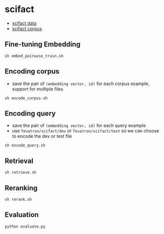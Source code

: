 # scifact
- [scifact data](https://huggingface.co/datasets/Tevatron/scifact)
- [scifact corpus](https://huggingface.co/datasets/Tevatron/scifact-corpus)

## Fine-tuning Embedding
```shell
sh embed_pairwuse_train.sh
```

## Encoding corpus
- save the pair of `(embedding vector, id)` for each corpus example, support for multiple files

```shell
sh encode_corpus.sh
```

## Encoding query
- save the pair of `(embedding vector, id)` for each query example
- use `Tevatron/scifact/dev` or `Tevatron/scifact/test` so we can choose to encode the dev or test file

```shell
sh encode_query.sh
```

## Retrieval
```shell
sh retrieve.sh
```

## Reranking
```shell
sh rerank.sh
```

## Evaluation
```shell
python evaluate.py
```
